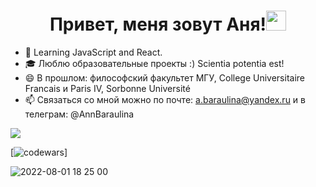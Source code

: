 

### <h1 align="center">Привет, меня зовут Аня!<img src="https://github.com/blackcater/blackcater/raw/main/images/Hi.gif" height="32"/></h1></h1>




- 🌱 Learning JavaScript and React. 
- 🎓 Люблю образовательные проекты :) Scientia potentia est!
- 😄 В прошлом: философский факультет МГУ, College Universitaire Francais и Paris IV, Sorbonne Université 
- 📫 Связаться со мной можно по почте: a.baraulina@yandex.ru и в телеграм: @AnnBaraulina






![](https://komarev.com/ghpvc/?username=AnnaBaraulina)

[![codewars](https://www.codewars.com/users/AnnaBaraulina/badges/micro)]

![2022-08-01 18 25 00](https://user-images.githubusercontent.com/62443897/182222915-4c76a87c-c961-4d76-9b9e-4a58a7d050ed.jpg)
